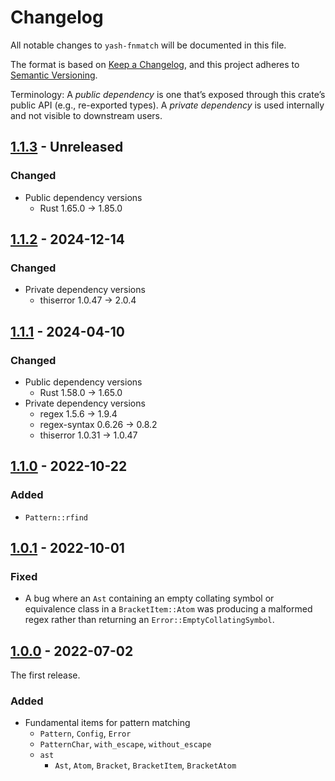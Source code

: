 # Changelog

All notable changes to `yash-fnmatch` will be documented in this file.

The format is based on [Keep a Changelog](https://keepachangelog.com/en/1.1.0/),
and this project adheres to [Semantic Versioning](https://semver.org/spec/v2.0.0.html).

Terminology: A _public dependency_ is one that’s exposed through this crate’s
public API (e.g., re-exported types).
A _private dependency_ is used internally and not visible to downstream users.

## [1.1.3] - Unreleased

### Changed

- Public dependency versions
    - Rust 1.65.0 → 1.85.0

## [1.1.2] - 2024-12-14

### Changed

- Private dependency versions
    - thiserror 1.0.47 → 2.0.4

## [1.1.1] - 2024-04-10

### Changed

- Public dependency versions
    - Rust 1.58.0 → 1.65.0
- Private dependency versions
    - regex 1.5.6 → 1.9.4
    - regex-syntax 0.6.26 → 0.8.2
    - thiserror 1.0.31 → 1.0.47

## [1.1.0] - 2022-10-22

### Added

- `Pattern::rfind`

## [1.0.1] - 2022-10-01

### Fixed

- A bug where an `Ast` containing an empty collating symbol or equivalence class
  in a `BracketItem::Atom` was producing a malformed regex rather than returning
  an `Error::EmptyCollatingSymbol`.

## [1.0.0] - 2022-07-02

The first release.

### Added

- Fundamental items for pattern matching
    - `Pattern`, `Config`, `Error`
    - `PatternChar`, `with_escape`, `without_escape`
    - `ast`
        - `Ast`, `Atom`, `Bracket`, `BracketItem`, `BracketAtom`

[1.1.3]: https://github.com/magicant/yash-rs/releases/tag/yash-fnmatch-1.1.3
[1.1.2]: https://github.com/magicant/yash-rs/releases/tag/yash-fnmatch-1.1.2
[1.1.1]: https://github.com/magicant/yash-rs/releases/tag/yash-fnmatch-1.1.1
[1.1.0]: https://github.com/magicant/yash-rs/releases/tag/yash-fnmatch-1.1.0
[1.0.1]: https://github.com/magicant/yash-rs/releases/tag/yash-fnmatch-1.0.1
[1.0.0]: https://github.com/magicant/yash-rs/releases/tag/yash-fnmatch-1.0.0
